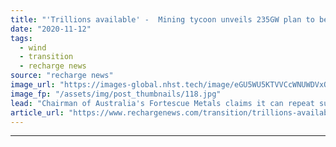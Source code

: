 ```yaml
---
title: "'Trillions available' -  Mining tycoon unveils 235GW plan to be green energy world leader"
date: "2020-11-12"
tags: 
  - wind
  - transition
  - recharge news
source: "recharge news"
image_url: "https://images-global.nhst.tech/image/eGU5WU5KTVVCcWNUWDVxQ0lEaVhlUWoxSlhxMFMxcDdrdVUvMGxzVjd6RT0=/nhst/binary/8aa521c1a3e767f583d7de52b0d5706d"
image_fp: "/assets/img/post_thumbnails/118.jpg"
lead: "Chairman of Australia's Fortescue Metals claims it can repeat success story in iron ore by tapping vast appetite for green power and hydrogen"
article_url: "https://www.rechargenews.com/transition/trillions-available-mining-tycoon-unveils-235gw-plan-to-be-green-energy-world-leader/2-1-911543"
---
```


---
